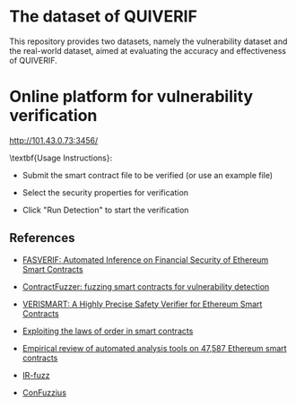 # The dataset of QUIVERIF

This repository provides two datasets, namely the vulnerability dataset and the real-world dataset, aimed at evaluating the accuracy and effectiveness of QUIVERIF.

# Online platform for vulnerability verification

http://101.43.0.73:3456/

\textbf{Usage Instructions}:

- Submit the smart contract file to be verified (or use an example file)

- Select the security properties for verification

- Click "Run Detection" to start the verification

## References

- [FASVERIF: Automated Inference on Financial Security of Ethereum Smart Contracts](https://www.usenix.org/conference/usenixsecurity23/presentation/wang-wansen)
- [ContractFuzzer: fuzzing smart contracts for vulnerability detection](https://dl.acm.org/doi/abs/10.1145/3238147.3238177)
- [VERISMART: A Highly Precise Safety Verifier for Ethereum Smart Contracts](https://ieeexplore.ieee.org/abstract/document/9152689)
- [Exploiting the laws of order in smart contracts](https://dl.acm.org/doi/abs/10.1145/3293882.3330560)
- [Empirical review of automated analysis tools on 47,587 Ethereum smart contracts](https://dl.acm.org/doi/abs/10.1145/3377811.3380364)
- [IR-fuzz](https://github.com/Messi-Q/IR-Fuzz)

- [ConFuzzius](https://github.com/christoftorres/ConFuzzius)

